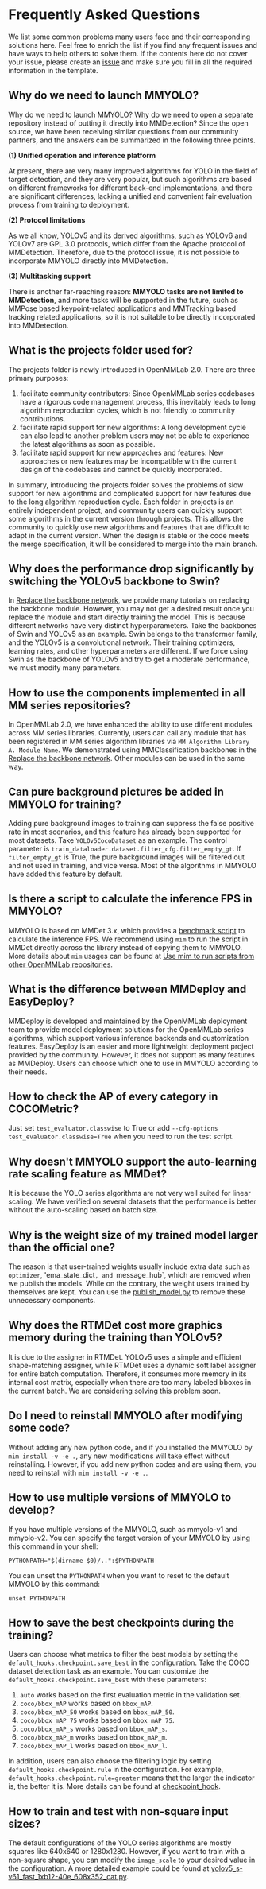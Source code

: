 # Frequently Asked Questions

We list some common problems many users face and their corresponding solutions here. Feel free to enrich the list if you find any frequent issues and have ways to help others to solve them. If the contents here do not cover your issue, please create an [issue](https://github.com/open-mmlab/mmyolo/issues/new/choose) and make sure you fill in all the required information in the template.

## Why do we need to launch MMYOLO?

Why do we need to launch MMYOLO? Why do we need to open a separate repository instead of putting it directly into MMDetection? Since the open source, we have been receiving similar questions from our community partners, and the answers can be summarized in the following three points.

**(1) Unified operation and inference platform**

At present, there are very many improved algorithms for YOLO in the field of target detection, and they are very popular, but such algorithms are based on different frameworks for different back-end implementations, and there are significant differences, lacking a unified and convenient fair evaluation process from training to deployment.

**(2) Protocol limitations**

As we all know, YOLOv5 and its derived algorithms, such as YOLOv6 and YOLOv7 are GPL 3.0 protocols, which differ from the Apache protocol of MMDetection. Therefore, due to the protocol issue, it is not possible to incorporate MMYOLO directly into MMDetection.

**(3) Multitasking support**

There is another far-reaching reason: **MMYOLO tasks are not limited to MMDetection**, and more tasks will be supported in the future, such as MMPose based keypoint-related applications and MMTracking based tracking related applications, so it is not suitable to be directly incorporated into MMDetection.

## What is the projects folder used for?

The projects folder is newly introduced in OpenMMLab 2.0. There are three primary purposes:

1. facilitate community contributors: Since OpenMMLab series codebases have a rigorous code management process, this inevitably leads to long algorithm reproduction cycles, which is not friendly to community contributions.
2. facilitate rapid support for new algorithms: A long development cycle can also lead to another problem users may not be able to experience the latest algorithms as soon as possible.
3. facilitate rapid support for new approaches and features: New approaches or new features may be incompatible with the current design of the codebases and cannot be quickly incorporated.

In summary, introducing the projects folder solves the problems of slow support for new algorithms and complicated support for new features due to the long algorithm reproduction cycle. Each folder in projects is an entirely independent project, and community users can quickly support some algorithms in the current version through projects. This allows the community to quickly use new algorithms and features that are difficult to adapt in the current version. When the design is stable or the code meets the merge specification, it will be considered to merge into the main branch.

## Why does the performance drop significantly by switching the YOLOv5 backbone to Swin?

In [Replace the backbone network](../recommended_topics/replace_backbone.md), we provide many tutorials on replacing the backbone module. However, you may not get a desired result once you replace the module and start directly training the model. This is because different networks have very distinct hyperparameters. Take the backbones of Swin and YOLOv5 as an example. Swin belongs to the transformer family, and the YOLOv5 is a convolutional network. Their training optimizers, learning rates, and other hyperparameters are different. If we force using Swin as the backbone of YOLOv5 and try to get a moderate performance, we must modify many parameters.

## How to use the components implemented in all MM series repositories?

In OpenMMLab 2.0, we have enhanced the ability to use different modules across MM series libraries. Currently, users can call any module that has been registered in MM series algorithm libraries via `MM Algorithm Library A. Module Name`. We demonstrated using MMClassification backbones in the [Replace the backbone network](../recommended_topics/replace_backbone.md). Other modules can be used in the same way.

## Can pure background pictures be added in MMYOLO for training?

Adding pure background images to training can suppress the false positive rate in most scenarios, and this feature has already been supported for most datasets. Take `YOLOv5CocoDataset` as an example. The control parameter is `train_dataloader.dataset.filter_cfg.filter_empty_gt`. If `filter_empty_gt` is True, the pure background images will be filtered out and not used in training, and vice versa. Most of the algorithms in MMYOLO have added this feature by default.

## Is there a script to calculate the inference FPS in MMYOLO?

MMYOLO is based on MMDet 3.x, which provides a [benchmark script](https://github.com/open-mmlab/mmdetection/blob/3.x/tools/analysis_tools/benchmark.py) to calculate the inference FPS. We recommend using `mim` to run the script in MMDet directly across the library instead of copying them to MMYOLO. More details about `mim` usages can be found at [Use mim to run scripts from other OpenMMLab repositories](../common_usage/mim_usage.md).

## What is the difference between MMDeploy and EasyDeploy?

MMDeploy is developed and maintained by the OpenMMLab deployment team to provide model deployment solutions for the OpenMMLab series algorithms, which support various inference backends and customization features. EasyDeploy is an easier and more lightweight deployment project provided by the community. However, it does not support as many features as MMDeploy. Users can choose which one to use in MMYOLO according to their needs.

## How to check the AP of every category in COCOMetric?

Just set `test_evaluator.classwise` to True or add `--cfg-options test_evaluator.classwise=True` when you need to run the test script.

## Why doesn't MMYOLO support the auto-learning rate scaling feature as MMDet?

It is because the YOLO series algorithms are not very well suited for linear scaling. We have verified on several datasets that the performance is better without the auto-scaling based on batch size.

## Why is the weight size of my trained model larger than the official one?

The reason is that user-trained weights usually include extra data such as `optimizer`, 'ema_state_dict`, and `message_hub`, which are removed when we publish the models. While on the contrary, the weight users trained by themselves are kept. You can use the [publish_model.py](https://github.com/open-mmlab/mmyolo/blob/main/tools/misc/publish_model.py) to remove these unnecessary components.

## Why does the RTMDet cost more graphics memory during the training than YOLOv5?

It is due to the assigner in RTMDet. YOLOv5 uses a simple and efficient shape-matching assigner, while RTMDet uses a dynamic soft label assigner for entire batch computation. Therefore, it consumes more memory in its internal cost matrix, especially when there are too many labeled bboxes in the current batch. We are considering solving this problem soon.

## Do I need to reinstall MMYOLO after modifying some code?

Without adding any new python code, and if you installed the MMYOLO by `mim install -v -e .`, any new modifications will take effect without reinstalling. However, if you add new python codes and are using them, you need to reinstall with `mim install -v -e .`.

## How to use multiple versions of MMYOLO to develop?

If you have multiple versions of the MMYOLO, such as mmyolo-v1 and mmyolo-v2. You can specify the target version of your MMYOLO by using this command in your shell:

```shell
PYTHONPATH="$(dirname $0)/..":$PYTHONPATH
```

You can unset the `PYTHONPATH` when you want to reset to the default MMYOLO by this command:

```shell
unset PYTHONPATH
```

## How to save the best checkpoints during the training?

Users can choose what metrics to filter the best models by setting the `default_hooks.checkpoint.save_best` in the configuration. Take the COCO dataset detection task as an example. You can customize the `default_hooks.checkpoint.save_best` with these parameters:

1. `auto` works based on the first evaluation metric in the validation set.
2. `coco/bbox_mAP` works based on `bbox_mAP`. 
3. `coco/bbox_mAP_50` works based on `bbox_mAP_50`.
4. `coco/bbox_mAP_75` works based on `bbox_mAP_75`.
5. `coco/bbox_mAP_s` works based on `bbox_mAP_s`. 
6. `coco/bbox_mAP_m` works based on `bbox_mAP_m`.
7. `coco/bbox_mAP_l` works based on `bbox_mAP_l`.

In addition, users can also choose the filtering logic by setting `default_hooks.checkpoint.rule` in the configuration. For example, `default_hooks.checkpoint.rule=greater` means that the larger the indicator is, the better it is. More details can be found at [checkpoint_hook](https://github.com/open-mmlab/mmengine/blob/main/mmengine/hooks/checkpoint_hook.py).

## How to train and test with non-square input sizes?

The default configurations of the YOLO series algorithms are mostly squares like 640x640 or 1280x1280. However, if you want to train with a non-square shape, you can modify the `image_scale` to your desired value in the configuration. A more detailed example could be found at [yolov5_s-v61_fast_1xb12-40e_608x352_cat.py](https://github.com/open-mmlab/mmyolo/tree/dev/configs/yolov5/yolov5_s-v61_fast_1xb12-40e_608x352_cat.py).
